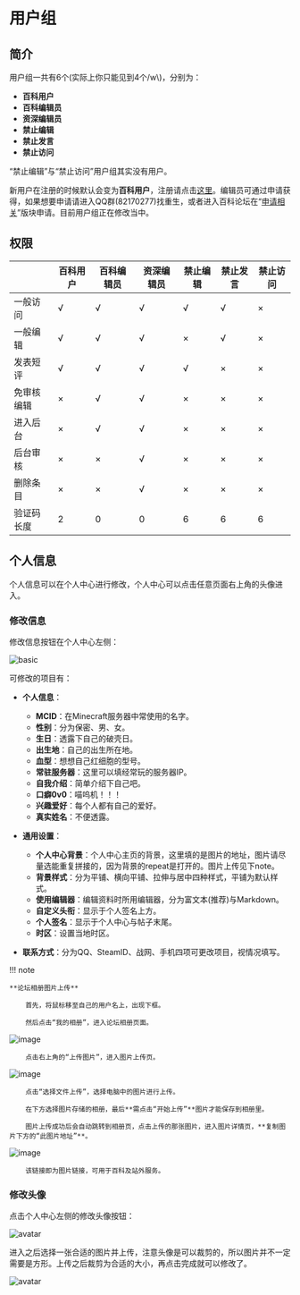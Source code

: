 # 用户组

## 简介

用户组一共有6个(实际上你只能见到4个/w\\)，分别为：

- **百科用户**
- **百科编辑员**
- **资深编辑员**
- **禁止编辑**
- **禁止发言**
- **禁止访问**

“禁止编辑”与“禁止访问”用户组其实没有用户。

新用户在注册的时候默认会变为**百科用户**，注册请点击[这里](http://www.mcmod.cn/reg)。编辑员可通过申请获得，如果想要申请请进入QQ群(82170277)找重生，或者进入百科论坛在“[申请相关](https://bbs.mcmod.cn/forum.php?mod=forumdisplay&fid=51)”版块申请。目前用户组正在修改当中。

## 权限

|          | 百科用户 | 百科编辑员 | 资深编辑员 | 禁止编辑 | 禁止发言 | 禁止访问 |
| -------- | ------- | --------- | -------- | ------- | ------- | ------- |
| 一般访问  |    √    |     √     |     √    |    √    |    √    |    ×    |
| 一般编辑  |    √    |     √     |     √    |    ×    |    √    |    ×    |
| 发表短评  |    √    |     √     |     √    |    √    |    ×    |    ×    |
| 免审核编辑|    ×    |     √     |     √    |    ×    |    ×    |    ×    |
| 进入后台  |    ×    |     √     |     √    |    ×    |    ×    |    ×    |
| 后台审核  |    ×    |     ×     |     √    |    ×    |    ×    |    ×    |
| 删除条目  |    ×    |     ×     |     √    |    ×    |    ×    |    ×    |
| 验证码长度|    2    |     0     |     0    |    6    |    6    |    6    |

## 个人信息

个人信息可以在个人中心进行修改，个人中心可以点击任意页面右上角的头像进入。

### 修改信息

修改信息按钮在个人中心左侧：

![basic](https://cloud.githubusercontent.com/assets/5229241/12703395/10259fda-c87d-11e5-96d0-41c71cc5db5a.png)

可修改的项目有：

- **个人信息**：
	- **MCID**：在Minecraft服务器中常使用的名字。
	- **性别**：分为保密、男、女。
	- **生日**：透露下自己的破壳日。
	- **出生地**：自己的出生所在地。
	- **血型**：想想自己红细胞的型号。
	- **常驻服务器**：这里可以填经常玩的服务器IP。
	- **自我介绍**：简单介绍下自己吧。
	- **口癖0v0**：喵呜机！！！
	- **兴趣爱好**：每个人都有自己的爱好。
	- **真实姓名**：不便透露。

- **通用设置**：
	- **个人中心背景**：个人中心主页的背景，这里填的是图片的地址，图片请尽量选能重复拼接的，因为背景的repeat是打开的。图片上传见下note。
	- **背景样式**：分为平铺、横向平铺、拉伸与居中四种样式，平铺为默认样式。
	- **使用编辑器**：编辑资料时所用编辑器，分为富文本(推荐)与Markdown。
	- **自定义头衔**：显示于个人签名上方。
	- **个人签名**：显示于个人中心与帖子末尾。
	- **时区**：设置当地时区。

- **联系方式**：分为QQ、SteamID、战网、手机四项可更改项目，视情况填写。

!!! note

	**论坛相册图片上传**

        首先，将鼠标移至自己的用户名上，出现下框。

        然后点击“我的相册”，进入论坛相册页面。

![image](https://cloud.githubusercontent.com/assets/20513115/25803961/1c1ba32c-342c-11e7-9d9e-e855af09c8c8.png)

        点击右上角的“上传图片”，进入图片上传页。

![image](https://cloud.githubusercontent.com/assets/20513115/25805102/fc3add48-3430-11e7-80d3-01f8022f2541.png)

        点击“选择文件上传”，选择电脑中的图片进行上传。

        在下方选择图片存储的相册，最后**需点击“开始上传”**图片才能保存到相册里。

        图片上传成功后会自动跳转到相册页，点击上传的那张图片，进入图片详情页，**复制图片下方的“此图片地址”**。

![image](https://cloud.githubusercontent.com/assets/20513115/25805750/687e36a6-3433-11e7-9858-7346750b1967.png)

        该链接即为图片链接，可用于百科及站外服务。


### 修改头像

点击个人中心左侧的修改头像按钮：

![avatar](https://cloud.githubusercontent.com/assets/5229241/12703591/f3bf4206-c881-11e5-809b-b3e50ff80430.png)

进入之后选择一张合适的图片并上传，注意头像是可以裁剪的，所以图片并不一定需要是方形。上传之后裁剪为合适的大小，再点击完成就可以修改了。

![avatar](https://cloud.githubusercontent.com/assets/5229241/12703625/b0c2899e-c882-11e5-9a17-9b5196504d50.png)

